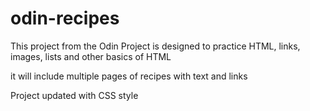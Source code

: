 # odin-recipes
This project from the Odin Project is designed to practice HTML, links, images, lists and other basics of HTML

it will include multiple pages of recipes with text and links

Project updated with CSS style